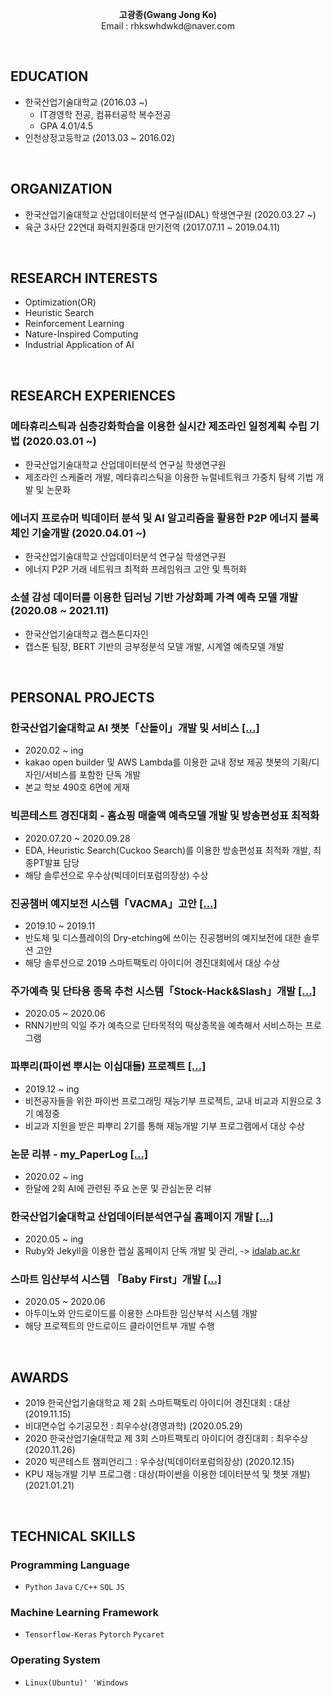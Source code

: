 <p align = 'center'>
<b>고광종(Gwang Jong Ko)</b> </br>
Email : rhkswhdwkd@naver.com </br>
</p>
</br>

## EDUCATION
- 한국산업기술대학교 (2016.03 ~)
  - IT경영학 전공, 컴퓨터공학 복수전공
  - GPA 4.01/4.5
- 인천상정고등학교 (2013.03 ~ 2016.02)
</br>

## ORGANIZATION
- 한국산업기술대학교 산업데이터분석 연구실(IDAL) 학생연구원 (2020.03.27 ~)
- 육군 3사단 22연대 화력지원중대 만기전역 (2017.07.11 ~ 2019.04.11)
</br>

## RESEARCH INTERESTS
- Optimization(OR)
- Heuristic Search
- Reinforcement Learning
- Nature-Inspired Computing 
- Industrial Application of AI
</br>

## RESEARCH EXPERIENCES
### 메타휴리스틱과 심층강화학습을 이용한 실시간 제조라인 일정계획 수립 기법 (2020.03.01 ~)
- 한국산업기술대학교 산업데이터분석 연구실 학생연구원
- 제조라인 스케줄러 개발, 메타휴리스틱을 이용한 뉴럴네트워크 가중치 탐색 기법 개발 및 논문화
### 에너지 프로슈머 빅데이터 분석 및 AI 알고리즘을 활용한 P2P 에너지 블록체인 기술개발 (2020.04.01 ~)
- 한국산업기술대학교 산업데이터분석 연구실 학생연구원
- 에너지 P2P 거래 네트워크 최적화 프레임워크 고안 및 특허화
### 소셜 감성 데이터를 이용한 딥러닝 기반 가상화폐 가격 예측 모델 개발 (2020.08 ~ 2021.11)
- 한국산업기술대학교 캡스톤디자인
- 캡스톤 팀장, BERT 기반의 긍부정분석 모델 개발, 시계열 예측모델 개발 
</br>

## PERSONAL PROJECTS
### 한국산업기술대학교 AI 챗봇「산돌이」개발 및 서비스 [[...]](https://github.com/koptimizer/kakaotalk_chatbot_sandol)
- 2020.02 ~ ing
- kakao open builder 및 AWS Lambda를 이용한 교내 정보 제공 챗봇의 기획/디자인/서비스를 포함한 단독 개발
- 본교 학보 490호 6면에 게재

### 빅콘테스트 경진대회 - 홈쇼핑 매출액 예측모델 개발 및 방송편성표 최적화 
- 2020.07.20 ~ 2020.09.28
- EDA, Heuristic Search(Cuckoo Search)를 이용한 방송편성표 최적화 개발, 최종PT발표 담당
- 해당 솔루션으로 우수상(빅데이터포럼의장상) 수상

### 진공챔버 예지보전 시스템「VACMA」고안 [[...]](https://github.com/koptimizer/VACMA_KIT_prop)
- 2019.10 ~ 2019.11
- 반도체 및 디스플레이의 Dry-etching에 쓰이는 진공챔버의 예지보전에 대한 솔루션 고안
- 해당 솔루션으로 2019 스마트팩토리 아이디어 경진대회에서 대상 수상

### 주가예측 및 단타용 종목 추천 시스템「Stock-Hack&Slash」개발 [[...]](https://github.com/koptimizer/StockHackAndSlash)
- 2020.05 ~ 2020.06
- RNN기반의 익일 주가 예측으로 단타목적의 떡상종목을 예측해서 서비스하는 프로그램

### 파뿌리(파이썬 뿌시는 이십대들) 프로젝트 [[...]](https://github.com/koptimizer/Python_Breakers)
- 2019.12 ~ ing
- 비전공자들을 위한 파이썬 프로그래밍 재능기부 프로젝트, 교내 비교과 지원으로 3기 예정중
- 비교과 지원을 받은 파뿌리 2기를 통해 재능개발 기부 프로그램에서 대상 수상 

### 논문 리뷰 - my_PaperLog [[...]](https://github.com/koptimizer/my_PaperLog)
- 2020.02 ~ ing
- 한달에 2회 AI에 관련된 주요 논문 및 관심논문 리뷰

### 한국산업기술대학교 산업데이터분석연구실 홈페이지 개발 [[...]](https://github.com/koptimizer/IDALab.io)
- 2020.05 ~ ing
- Ruby와 Jekyll을 이용한 랩실 홈페이지 단독 개발 및 관리, -> [idalab.ac.kr](https://idalab.ac.kr)

### 스마트 임산부석 시스템 「Baby First」개발 [[...]](https://github.com/koptimizer/BabyFirst)
- 2020.05 ~ 2020.06
- 아두이노와 안드로이드를 이용한 스마트한 임산부석 시스템 개발
- 해당 프로젝트의 안드로이드 클라이언트부 개발 수행
</br>

## AWARDS
- 2019 한국산업기술대학교 제 2회 스마트팩토리 아이디어 경진대회 : 대상 (2019.11.15)
- 비대면수업 수기공모전 : 최우수상(경영과학) (2020.05.29)
- 2020 한국산업기술대학교 제 3회 스마트팩토리 아이디어 경진대회 : 최우수상 (2020.11.26)
- 2020 빅콘테스트 챔피언리그 : 우수상(빅데이터포럼의장상) (2020.12.15)
- KPU 재능개발 기부 프로그램 : 대상(파이썬을 이용한 데이터분석 및 챗봇 개발) (2021.01.21)
</br>

## TECHNICAL SKILLS
### Programming Language
- `Python` `Java` `C/C++` `SQL` `JS`

### Machine Learning Framework
- `Tensorflow-Keras` `Pytorch` `Pycaret`

### Operating System
- `Linux(Ubuntu)' 'Windows`
